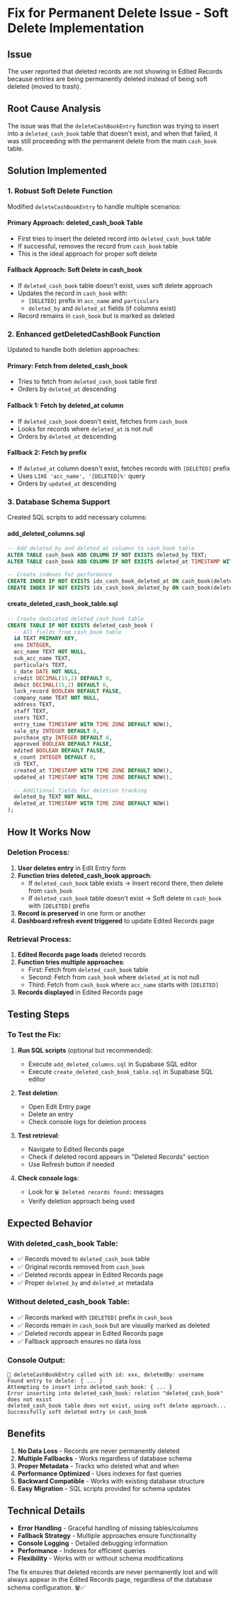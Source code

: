 # Fix for Permanent Delete Issue - Soft Delete Implementation

## Issue
The user reported that deleted records are not showing in Edited Records because entries are being permanently deleted instead of being soft deleted (moved to trash).

## Root Cause Analysis
The issue was that the `deleteCashBookEntry` function was trying to insert into a `deleted_cash_book` table that doesn't exist, and when that failed, it was still proceeding with the permanent delete from the main `cash_book` table.

## Solution Implemented

### **1. Robust Soft Delete Function**
Modified `deleteCashBookEntry` to handle multiple scenarios:

#### **Primary Approach: deleted_cash_book Table**
- First tries to insert the deleted record into `deleted_cash_book` table
- If successful, removes the record from `cash_book` table
- This is the ideal approach for proper soft delete

#### **Fallback Approach: Soft Delete in cash_book**
- If `deleted_cash_book` table doesn't exist, uses soft delete approach
- Updates the record in `cash_book` with:
  - `[DELETED]` prefix in `acc_name` and `particulars`
  - `deleted_by` and `deleted_at` fields (if columns exist)
- Record remains in `cash_book` but is marked as deleted

### **2. Enhanced getDeletedCashBook Function**
Updated to handle both deletion approaches:

#### **Primary: Fetch from deleted_cash_book**
- Tries to fetch from `deleted_cash_book` table first
- Orders by `deleted_at` descending

#### **Fallback 1: Fetch by deleted_at column**
- If `deleted_cash_book` doesn't exist, fetches from `cash_book`
- Looks for records where `deleted_at` is not null
- Orders by `deleted_at` descending

#### **Fallback 2: Fetch by prefix**
- If `deleted_at` column doesn't exist, fetches records with `[DELETED]` prefix
- Uses `LIKE 'acc_name', '[DELETED]%'` query
- Orders by `updated_at` descending

### **3. Database Schema Support**
Created SQL scripts to add necessary columns:

#### **add_deleted_columns.sql**
```sql
-- Add deleted_by and deleted_at columns to cash_book table
ALTER TABLE cash_book ADD COLUMN IF NOT EXISTS deleted_by TEXT;
ALTER TABLE cash_book ADD COLUMN IF NOT EXISTS deleted_at TIMESTAMP WITH TIME ZONE;

-- Create indexes for performance
CREATE INDEX IF NOT EXISTS idx_cash_book_deleted_at ON cash_book(deleted_at DESC);
CREATE INDEX IF NOT EXISTS idx_cash_book_deleted_by ON cash_book(deleted_by);
```

#### **create_deleted_cash_book_table.sql**
```sql
-- Create dedicated deleted_cash_book table
CREATE TABLE IF NOT EXISTS deleted_cash_book (
  -- All fields from cash_book table
  id TEXT PRIMARY KEY,
  sno INTEGER,
  acc_name TEXT NOT NULL,
  sub_acc_name TEXT,
  particulars TEXT,
  c_date DATE NOT NULL,
  credit DECIMAL(15,2) DEFAULT 0,
  debit DECIMAL(15,2) DEFAULT 0,
  lock_record BOOLEAN DEFAULT FALSE,
  company_name TEXT NOT NULL,
  address TEXT,
  staff TEXT,
  users TEXT,
  entry_time TIMESTAMP WITH TIME ZONE DEFAULT NOW(),
  sale_qty INTEGER DEFAULT 0,
  purchase_qty INTEGER DEFAULT 0,
  approved BOOLEAN DEFAULT FALSE,
  edited BOOLEAN DEFAULT FALSE,
  e_count INTEGER DEFAULT 0,
  cb TEXT,
  created_at TIMESTAMP WITH TIME ZONE DEFAULT NOW(),
  updated_at TIMESTAMP WITH TIME ZONE DEFAULT NOW(),
  
  -- Additional fields for deletion tracking
  deleted_by TEXT NOT NULL,
  deleted_at TIMESTAMP WITH TIME ZONE DEFAULT NOW()
);
```

## How It Works Now

### **Deletion Process:**
1. **User deletes entry** in Edit Entry form
2. **Function tries deleted_cash_book approach**:
   - If `deleted_cash_book` table exists → Insert record there, then delete from `cash_book`
   - If `deleted_cash_book` table doesn't exist → Soft delete in `cash_book` with `[DELETED]` prefix
3. **Record is preserved** in one form or another
4. **Dashboard refresh event triggered** to update Edited Records page

### **Retrieval Process:**
1. **Edited Records page loads** deleted records
2. **Function tries multiple approaches**:
   - First: Fetch from `deleted_cash_book` table
   - Second: Fetch from `cash_book` where `deleted_at` is not null
   - Third: Fetch from `cash_book` where `acc_name` starts with `[DELETED]`
3. **Records displayed** in Edited Records page

## Testing Steps

### **To Test the Fix:**
1. **Run SQL scripts** (optional but recommended):
   - Execute `add_deleted_columns.sql` in Supabase SQL editor
   - Execute `create_deleted_cash_book_table.sql` in Supabase SQL editor

2. **Test deletion**:
   - Open Edit Entry page
   - Delete an entry
   - Check console logs for deletion process

3. **Test retrieval**:
   - Navigate to Edited Records page
   - Check if deleted record appears in "Deleted Records" section
   - Use Refresh button if needed

4. **Check console logs**:
   - Look for `🗑️ Deleted records found:` messages
   - Verify deletion approach being used

## Expected Behavior

### **With deleted_cash_book Table:**
- ✅ Records moved to `deleted_cash_book` table
- ✅ Original records removed from `cash_book`
- ✅ Deleted records appear in Edited Records page
- ✅ Proper `deleted_by` and `deleted_at` metadata

### **Without deleted_cash_book Table:**
- ✅ Records marked with `[DELETED]` prefix in `cash_book`
- ✅ Records remain in `cash_book` but are visually marked as deleted
- ✅ Deleted records appear in Edited Records page
- ✅ Fallback approach ensures no data loss

### **Console Output:**
```
🔄 deleteCashBookEntry called with id: xxx, deletedBy: username
Found entry to delete: { ... }
Attempting to insert into deleted_cash_book: { ... }
Error inserting into deleted_cash_book: relation "deleted_cash_book" does not exist
deleted_cash_book table does not exist, using soft delete approach...
Successfully soft deleted entry in cash_book
```

## Benefits

1. **No Data Loss** - Records are never permanently deleted
2. **Multiple Fallbacks** - Works regardless of database schema
3. **Proper Metadata** - Tracks who deleted what and when
4. **Performance Optimized** - Uses indexes for fast queries
5. **Backward Compatible** - Works with existing database structure
6. **Easy Migration** - SQL scripts provided for schema updates

## Technical Details

- **Error Handling** - Graceful handling of missing tables/columns
- **Fallback Strategy** - Multiple approaches ensure functionality
- **Console Logging** - Detailed debugging information
- **Performance** - Indexes for efficient queries
- **Flexibility** - Works with or without schema modifications

The fix ensures that deleted records are never permanently lost and will always appear in the Edited Records page, regardless of the database schema configuration. 🗑️✅











